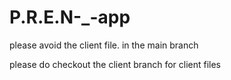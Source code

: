 # P.R.E.N-_-app

please avoid the client file. in the main branch 

please do checkout the client branch for client files 
